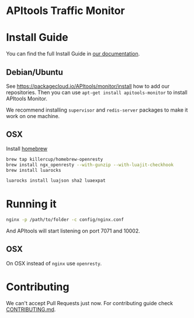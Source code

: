 # APItools Traffic Monitor

# Install Guide
You can find the full Install Guide in [our documentation](https://docs.apitools.com/docs/on-premise/).


## Debian/Ubuntu

See https://packagecloud.io/APItools/monitor/install how to add our repositories.
Then you can use `apt-get install apitools-monitor` to install APItools Monitor.

We recommend installing `supervisor` and `redis-server` packages to make it work on one machine.

## OSX

Install [homebrew](http://brew.sh/)

```bash
brew tap killercup/homebrew-openresty
brew install ngx_openresty --with-gunzip --with-luajit-checkhook
brew install luarocks

luarocks install luajson sha2 luaexpat
```

# Running it

```bash
nginx -p /path/to/folder -c config/nginx.conf
```

And APItools will start listening on port 7071 and 10002.

## OSX

On OSX instead of `nginx` use `openresty`.


# Contributing

We can't accept Pull Requests just now.
For contributing guide check [CONTRIBUTING.md](CONTRIBUTING.md).
